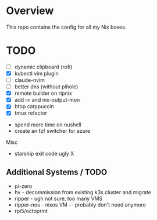 # Overview
This repo contains the config for all my Nix boxes.


# TODO

- [ ] dynamic clipboard (rofi)
- [x] kubectl vim plugin
- [ ] claude-nvim
- [ ] better dns (without pihole)
- [x] remote builder on ripnix
- [x] add `nn` and nix-output-mon
- [x] btop catppuccin
- [x] tmux refactor
- spend more time on nushell
- create an fzf switcher for azure


Misc
-  starship exit code ugly X

## Additional Systems / TODO
- pi-zero
- hv - decommission from existing k3s cluster and migrate
- ripper - ugh not sure, too many VMS
- ripper-nos - nixos VM -- probably don't need anymore
- rpi5/octoprint
